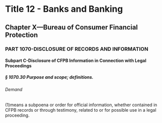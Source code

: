 
# Title 12 - Banks and Banking
## Chapter X—Bureau of Consumer Financial Protection
### PART 1070-DISCLOSURE OF RECORDS AND INFORMATION
#### Subpart C-Disclosure of CFPB Information in Connection with Legal Proceedings
##### § 1070.30 Purpose and scope; definitions.
###### Demand

(1)means a subpoena or order for official information, whether contained in CFPB records or through testimony, related to or for possible use in a legal proceeding.
